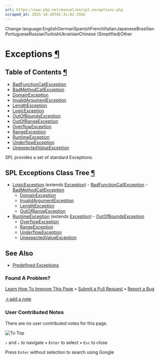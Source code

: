 ```yaml
---
url: https://www.php.net/manual/en/spl.exceptions.php
scraped_at: 2025-10-20T02:31:02.356Z
---
```


Change language:EnglishGermanSpanishFrenchItalianJapaneseBrazilian PortugueseRussianTurkishUkrainianChinese (Simplified)Other

# Exceptions [¶](https://www.php.net/manual/en/spl.exceptions.php\#spl.exceptions)

## Table of Contents [¶](https://www.php.net/manual/en/spl.exceptions.php\#spl.exceptions)

- [BadFunctionCallException](https://www.php.net/manual/en/class.badfunctioncallexception.php)
- [BadMethodCallException](https://www.php.net/manual/en/class.badmethodcallexception.php)
- [DomainException](https://www.php.net/manual/en/class.domainexception.php)
- [InvalidArgumentException](https://www.php.net/manual/en/class.invalidargumentexception.php)
- [LengthException](https://www.php.net/manual/en/class.lengthexception.php)
- [LogicException](https://www.php.net/manual/en/class.logicexception.php)
- [OutOfBoundsException](https://www.php.net/manual/en/class.outofboundsexception.php)
- [OutOfRangeException](https://www.php.net/manual/en/class.outofrangeexception.php)
- [OverflowException](https://www.php.net/manual/en/class.overflowexception.php)
- [RangeException](https://www.php.net/manual/en/class.rangeexception.php)
- [RuntimeException](https://www.php.net/manual/en/class.runtimeexception.php)
- [UnderflowException](https://www.php.net/manual/en/class.underflowexception.php)
- [UnexpectedValueException](https://www.php.net/manual/en/class.unexpectedvalueexception.php)

SPL provides a set of standard Exceptions.


## SPL Exceptions Class Tree [¶](https://www.php.net/manual/en/spl.exceptions.php\#spl.exceptions.tree)

- [LogicException](https://www.php.net/manual/en/class.logicexception.php) (extends [Exception](https://www.php.net/manual/en/class.exception.php))  - [BadFunctionCallException](https://www.php.net/manual/en/class.badfunctioncallexception.php)    - [BadMethodCallException](https://www.php.net/manual/en/class.badmethodcallexception.php)
  - [DomainException](https://www.php.net/manual/en/class.domainexception.php)
  - [InvalidArgumentException](https://www.php.net/manual/en/class.invalidargumentexception.php)
  - [LengthException](https://www.php.net/manual/en/class.lengthexception.php)
  - [OutOfRangeException](https://www.php.net/manual/en/class.outofrangeexception.php)
- [RuntimeException](https://www.php.net/manual/en/class.runtimeexception.php) (extends [Exception](https://www.php.net/manual/en/class.exception.php))  - [OutOfBoundsException](https://www.php.net/manual/en/class.outofboundsexception.php)
  - [OverflowException](https://www.php.net/manual/en/class.overflowexception.php)
  - [RangeException](https://www.php.net/manual/en/class.rangeexception.php)
  - [UnderflowException](https://www.php.net/manual/en/class.underflowexception.php)
  - [UnexpectedValueException](https://www.php.net/manual/en/class.unexpectedvalueexception.php)

## See Also

- [Predefined Exceptions](https://www.php.net/manual/en/reserved.exceptions.php)

### Found A Problem?

[Learn How To Improve This Page](https://github.com/php/doc-base/blob/master/README.md "This will take you to our contribution guidelines on GitHub")
•
[Submit a Pull Request](https://github.com/php/doc-en/blob/master/reference/spl/exceptions.xml)
•
[Report a Bug](https://github.com/php/doc-en/issues/new?body=From%20manual%20page:%20https:%2F%2Fphp.net%2Fspl.exceptions%0A%0A---)

[＋add a note](https://www.php.net/manual/add-note.php?sect=spl.exceptions&repo=en&redirect=https://www.php.net/manual/en/spl.exceptions.php)

### User Contributed Notes

There are no user contributed notes for this page.

![To Top](https://www.php.net/images/to-top@2x.png)

`↑` and `↓` to navigate •
`Enter` to select •
`Esc` to close


Press `Enter` without
selection to search using Google
